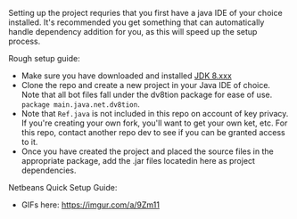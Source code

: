 Setting up the project requries that you first have a java IDE of your choice installed. It's recommended you get something that can automatically handle dependency addition for you, as this will speed up the setup process.

Rough setup guide:
- Make sure you have downloaded and installed [JDK 8.xxx](http://www.oracle.com/technetwork/java/javase/downloads/jdk8-downloads-2133151.html)
- Clone the repo and create a new project in your Java IDE of choice. Note that all bot files fall under the dv8tion package for ease of use. `package main.java.net.dv8tion`.
- Note that `Ref.java` is not included in this repo on account of key privacy. If you're creating your own fork, you'll want to get your own ket, etc. For this repo, contact another repo dev to see if you can be granted access to it.
- Once you have created the project and placed the source files in the appropriate package, add the .jar files locatedin here as project dependencies.

Netbeans Quick Setup Guide:
- GIFs here: https://imgur.com/a/9Zm11
